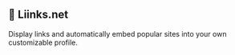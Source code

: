 ## 🔗 Liinks.net
Display links and automatically embed popular sites into your own customizable profile.
